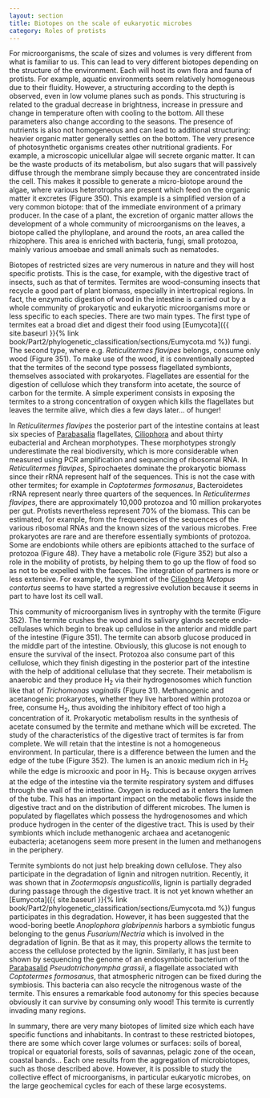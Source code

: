 ```yaml
---
layout: section
title: Biotopes on the scale of eukaryotic microbes
category: Roles of protists
---
```

For microorganisms, the scale of sizes and volumes is very different from what is familiar to us. This can lead to very different biotopes depending on the structure of the environment. Each will host its own flora and fauna of protists. For example, aquatic environments seem relatively homogeneous due to their fluidity. However, a structuring according to the depth is observed, even in low volume planes such as ponds. This structuring is related to the gradual decrease in brightness, increase in pressure and change in temperature often with cooling to the bottom. All these parameters also change according to the seasons. The presence of nutrients is also not homogeneous and can lead to additional structuring: heavier organic matter generally settles on the bottom. The very presence of photosynthetic organisms creates other nutritional gradients. For example, a microscopic unicellular algae will secrete organic matter. It can be the waste products of its metabolism, but also sugars that will passively diffuse through the membrane simply because they are concentrated inside the cell. This makes it possible to generate a micro-biotope around the algae, where various heterotrophs are present which feed on the organic matter it excretes (Figure 350). This example is a simplified version of a very common biotope: that of the immediate environment of a primary producer. In the case of a plant, the excretion of organic matter allows the development of a whole community of microorganisms on the leaves, a biotope called the phylloplane, and around the roots, an area called the rhizophere. This area is enriched with bacteria, fungi, small protozoa, mainly various amoebae and small animals such as nematodes.

Biotopes of restricted sizes are very numerous in nature and they will host specific protists. This is the case, for example, with the digestive tract of insects, such as that of termites. Termites are wood-consuming insects that recycle a good part of plant biomass, especially in intertropical regions. In fact, the enzymatic digestion of wood in the intestine is carried out by a whole community of prokaryotic and eukaryotic microorganisms more or less specific to each species. There are two main types. The first type of termites eat a broad diet and digest their food using [Eumycota]({{ site.baseurl }}{% link book/Part2/phylogenetic_classification/sections/Eumycota.md %}) fungi. The second type, where e.g. _Reticulitermes flavipes_ belongs, consume only wood (Figure 351). To make use of the wood, it is conventionally accepted that the termites of the second type possess flagellated symbionts, themselves associated with prokaryotes. Flagellates are essential for the digestion of cellulose which they transform into acetate, the source of carbon for the termite. A simple experiment consists in exposing the termites to a strong concentration of oxygen which kills the flagellates but leaves the termite alive, which dies a few days later... of hunger!

In _Reticulitermes flavipes_ the posterior part of the intestine contains at least six species of [Parabasalia]({{site.baseurl}}/book/Part2/phylogenetic_classification/sections/Excavata.html#parabasalia) flagellates, [Ciliophora]({{site.baseurl}}/book/Part2/phylogenetic_classification/sections/Alveolata.html#ciliophora) and about thirty eubacterial and Archean morphotypes. These morphotypes strongly underestimate the real biodiversity, which is more considerable when measured using PCR amplification and sequencing of ribosomal RNA. In _Reticulitermes flavipes_, Spirochaetes dominate the prokaryotic biomass since their rRNA represent half of the sequences. This is not the case with other termites; for example in _Coptotermes formosanus_, Bacteroidetes rRNA represent nearly three quarters of the sequences. In _Reticulitermes flavipes_, there are approximately 10,000 protozoa and 10 million prokaryotes per gut. Protists nevertheless represent 70% of the biomass. This can be estimated, for example, from the frequencies of the sequences of the various ribosomal RNAs and the known sizes of the various microbes. Free prokaryotes are rare and are therefore essentially symbionts of protozoa. Some are endobionts while others are epibionts attached to the surface of protozoa (Figure 48). They have a metabolic role (Figure 352) but also a role in the mobility of protists, by helping them to go up the flow of food so as not to be expelled with the faeces. The integration of partners is more or less extensive. For example, the symbiont of the [Ciliophora]({{site.baseurl}}/book/Part2/phylogenetic_classification/sections/Alveolata.html#ciliophora) _Metopus contortus_ seems to have started a regressive evolution because it seems in part to have lost its cell wall.

This community of microorganism lives in syntrophy with the termite (Figure 352). The termite crushes the wood and its salivary glands secrete endo-cellulases which begin to break up cellulose in the anterior and middle part of the intestine (Figure 351). The termite can absorb glucose produced in the middle part of the intestine. Obviously, this glucose is not enough to ensure the survival of the insect. Protozoa also consume part of this cellulose, which they finish digesting in the posterior part of the intestine with the help of additional cellulase that they secrete. Their metabolism is anaerobic and they produce H<sub>2</sub> via their hydrogenosomes which function like that of _Trichomonas vaginalis_ (Figure 31). Methanogenic and acetanogenic prokaryotes, whether they live harbored within protozoa or free, consume H<sub>2</sub>, thus avoiding the inhibitory effect of too high a concentration of it. Prokaryotic metabolism results in the synthesis of acetate consumed by the termite and methane which will be excreted. The study of the characteristics of the digestive tract of termites is far from complete. We will retain that the intestine is not a homogeneous environment. In particular, there is a difference between the lumen and the edge of the tube (Figure 352). The lumen is an anoxic medium rich in H<sub>2</sub> while the edge is microoxic and poor in H<sub>2</sub>. This is because oxygen arrives at the edge of the intestine via the termite respiratory system and diffuses through the wall of the intestine. Oxygen is reduced as it enters the lumen of the tube. This has an important impact on the metabolic flows inside the digestive tract and on the distribution of different microbes. The lumen is populated by flagellates which possess the hydrogenosomes and which produce hydrogen in the center of the digestive tract. This is used by their symbionts which include methanogenic archaea and acetanogenic eubacteria; acetanogens seem more present in the lumen and methanogens in the periphery.

Termite symbionts do not just help breaking down cellulose. They also participate in the degradation of lignin and nitrogen nutrition. Recently, it was shown that in _Zootermopsis angusticollis_, lignin is partially degraded during passage through the digestive tract. It is not yet known whether an [Eumycota]({{ site.baseurl }}{% link book/Part2/phylogenetic_classification/sections/Eumycota.md %}) fungus participates in this degradation. However, it has been suggested that the wood-boring beetle _Anoplophora glabripennis_ harbors a symbiotic fungus belonging to the genus _Fusarium_/_Nectria_ which is involved in the degradation of lignin. Be that as it may, this property allows the termite to access the cellulose protected by the lignin. Similarly, it has just been shown by sequencing the genome of an endosymbiotic bacterium of the [Parabasalid]({{site.baseurl}}/book/Part2/phylogenetic_classification/sections/Excavata.html#parabasalia) _Pseudotrichonympha grassii_, a flagellate associated with _Coptotermes formosanus_, that atmospheric nitrogen can be fixed during the symbiosis. This bacteria can also recycle the nitrogenous waste of the termite. This ensures a remarkable food autonomy for this species because obviously it can survive by consuming only wood! This termite is currently invading many regions.

In summary, there are very many biotopes of limited size which each have specific functions and inhabitants. In contrast to these restricted biotopes, there are some which cover large volumes or surfaces: soils of boreal, tropical or equatorial forests, soils of savannas, pelagic zone of the ocean, coastal bands... Each one results from the aggregation of microbiotopes, such as those described above. However, it is possible to study the collective effect of microorganisms, in particular eukaryotic microbes, on the large geochemical cycles for each of these large ecosystems.
